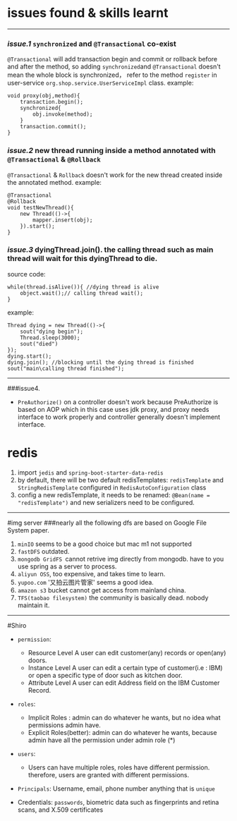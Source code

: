 
# issues found & skills learnt

---
### *issue.1* `synchronized` and `@Transactional` co-exist
`@Transactional` will add transaction begin and commit or rollback before and after the method,
so adding `synchronized`and `@Transactional` doesn't mean the whole block is synchronized，
refer to the method  `register` in user-service `org.shop.service.UserServiceImpl` class.  example:

    void proxy(obj,method){
        transaction.begin();
        synchronized{
            obj.invoke(method);
        }
        transaction.commit();
    }
### *issue.2* new thread running inside a method annotated with  `@Transactional` & `@Rollback`
`@Transactional` & `Rollback` doesn't work for the new thread created inside the annotated method. example:
   
    @Transactional
    @Rollback
    void testNewThread(){
        new Thread(()->{
            mapper.insert(obj);
        }).start();
    }
### 

### *issue.3* dyingThread.join(). the calling thread such as main thread will wait for this  dyingThread to die.
source code:

    while(thread.isAlive()){ //dying thread is alive
        object.wait();// calling thread wait();
    }

example:

    Thread dying = new Thread(()->{
        sout("dying begin");
        Thread.sleep(3000);
        sout("died")
    });
    dying.start();
    dying.join(); //blocking until the dying thread is finished
    sout("main\calling thread finished");

---

###issue4. 
* `PreAuthorize()` on a controller doesn't work because PreAuthorize is based on AOP which in this case uses jdk proxy, and proxy needs interface to work properly and controller generally doesn't implement interface.

# redis  
1.  import `jedis` and `spring-boot-starter-data-redis`
2.  by default, there will be two default redisTemplates: `redisTemplate` and `StringRedisTemplate` configured in `RedisAutoConfiguration` class 
3.  config a new redisTemplate, it needs to be renamed: `@Bean(name = "redisTemplate")` and new serializers need to be configured. 
        
---

#img server
###nearly all the following dfs are based on Google File System paper.

1.  `minIO` seems to be a good choice but mac m1 not supported
2.  `fastDFS` outdated.
3.  `mongodb GridFS `cannot retrive img directly from mongodb. have to you use spring as a server to process.
4.  `aliyun OSS`, too expensive, and takes time to learn.
5.  `yupoo.com` '又拍云图片管家' seems a good idea.
6.  `amazon s3` bucket cannot get access from mainland china.
7.  `TFS(taobao filesystem)` the community is basically dead. nobody maintain it.

---
#Shiro
    
* `permission`:
    * Resource Level  A user can edit customer(any) records or open(any) doors. 
    * Instance Level  A user can edit a certain type of customer(i.e : IBM) or open a specific type of door such as kitchen door.
    * Attribute Level A user can edit Address field on the IBM Customer Record.
    
* `roles`: 
    * Implicit Roles : admin can do whatever he wants, but no idea what permissions admin have. 
    * Explicit Roles(better): admin can do whatever he wants, because admin have all the permission under admin role (*)
* `users`:
    * Users can have multiple roles, roles have different permission. therefore, users are granted with different permissions.

* `Principals`:
    Username, email, phone number anything that is `unique` 
* Credentials: `passwords`, biometric data such as fingerprints and retina scans, and X.509 certificates